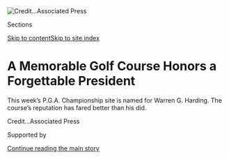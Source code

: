 <div id="app">

<div>

<div>

<div>

</div>

<div data-aria-hidden="false">

<div id="site-content" data-role="main">

<div>

<div class="css-1aor85t" style="opacity:0.000000001;z-index:-1;visibility:hidden">

<div class="css-1hqnpie">

<div class="css-epjblv">

<span class="css-17xtcya">[Golf](/section/sports/golf)</span><span class="css-x15j1o">|</span><span class="css-fwqvlz">A
Memorable Golf Course Honors a Forgettable
President</span>

</div>

<div class="css-k008qs">

<div class="css-1iwv8en">

<span class="css-18z7m18"></span>

<div>

</div>

</div>

<span class="css-1n6z4y">https://nyti.ms/30r5HNZ</span>

<div class="css-1705lsu">

<div class="css-4xjgmj">

<div class="css-4skfbu" data-role="toolbar" data-aria-label="Social Media Share buttons, Save button, and Comments Panel with current comment count" data-testid="share-tools">

  - 
  - 
  - 
  - 
    
    <div class="css-6n7j50">
    
    </div>

  - 

</div>

</div>

</div>

</div>

</div>

</div>

<div id="NYT_TOP_BANNER_REGION" class="css-11qgg8s">

</div>

<div id="fullBleedHeaderContent">

<div class="css-n4ws9g">

![<span class="css-cnj6d5 e1z0qqy90" itemprop="copyrightHolder"><span class="css-1ly73wi e1tej78p0">Credit...</span><span><span>Associated
Press</span></span></span>](https://static01.nyt.com/images/2020/08/05/sports/05golf-harding-1/merlin_175174263_f9fc6aeb-cdd4-439e-b116-6ef492df98d3-articleLarge.jpg?quality=75&auto=webp&disable=upscale)

</div>

<div class="css-3z92zw">

<div class="css-6cn7ki">

<div class="NYTAppHideMasthead css-1bcu9v6 e1suatyy0">

<div class="section css-1o1qe8k e1suatyy2">

<div class="css-cu5p7t er09x8g0">

<div class="css-6n7j50">

</div>

<span class="css-1dv1kvn">Sections</span>

[Skip to content](#site-content)[Skip to site index](#site-index)

</div>

<div class="css-10698na e1huz5gh0">

</div>

</div>

</div>

<div class="css-1sojcmr ehdk2mb0">

# A Memorable Golf Course Honors a Forgettable President

</div>

This week’s P.G.A. Championship site is named for Warren G. Harding. The
course’s reputation has fared better than his
did.

</div>

</div>

<div class="css-nwzfg5 e1gnum310">

<span class="css-1f9pvn2 golf"></span><span class="css-cnj6d5 e1z0qqy90" itemprop="copyrightHolder"><span class="css-1ly73wi e1tej78p0">Credit...</span><span><span>Associated
Press</span></span></span>

</div>

<div id="sponsor-wrapper" class="css-1hyfx7x">

<div id="sponsor-slug" class="css-19vbshk">

Supported by

</div>

[Continue reading the main
story](#after-sponsor)

<div id="sponsor" class="ad sponsor-wrapper" style="text-align:center;height:100%;display:block">

</div>

<div id="after-sponsor">

</div>

</div>

<div class="css-1wx1auc e1gnum311">

<div class="css-18e8msd">

<div class="css-vp77d3 epjyd6m0">

<div class="css-hus3qt ey68jwv0" data-aria-hidden="true">

[![John
Branch](https://static01.nyt.com/images/2019/03/01/multimedia/author-john-branch/author-john-branch-thumbLarge.png
"John Branch")](https://www.nytimes.com/by/john-branch)

</div>

<div class="css-1baulvz">

By [<span class="css-1baulvz last-byline" itemprop="name">John
Branch</span>](https://www.nytimes.com/by/john-branch)

</div>

</div>

  - Aug. 5, 2020, <span class="css-epvm6">3:00 a.m.
    ET</span>

  - 
    
    <div class="css-4xjgmj">
    
    <div class="css-d8bdto" data-role="toolbar" data-aria-label="Social Media Share buttons, Save button, and Comments Panel with current comment count" data-testid="share-tools">
    
      - 
      - 
      - 
      - 
        
        <div class="css-6n7j50">
        
        </div>
    
      - 
    
    </div>
    
    </div>

</div>

</div>

</div>

<div class="section meteredContent css-1r7ky0e" name="articleBody" itemprop="articleBody">

<div class="css-1fanzo5 StoryBodyCompanionColumn">

<div class="css-53u6y8">

SAN FRANCISCO — Had [President Warren G.
Harding](https://www.whitehouse.gov/about-the-white-house/presidents/warren-g-harding/)
not been bedridden in those midsummer days of 1923, he might have left
his eighth-floor suite at the Palace Hotel and headed to the
southwestern edge of the city, where a new golf course named Lake Merced
Golf Links was under construction.

Harding was a golfer, after all, and he had traveled thousands of miles
by train and ship on his summer-long “Voyage of Understanding.” It was
intended to be three months and 15,000 miles of publicity stops. He had
played golf only days before, in Vancouver, British Columbia.

But Harding never left the Palace Hotel alive again.

Whatever good will that he hoped to engender on his trip, whatever hopes
he had of winning re-election the next year, ended two and a half years
into his largely forgotten presidency.

“Most historians rank Harding as the worst of all American presidents,”
according to the [University of Virginia’s Miller
Center](https://millercenter.org/about), a nonpartisan think tank
devoted to presidential history.

</div>

</div>

<div class="css-1fanzo5 StoryBodyCompanionColumn">

<div class="css-53u6y8">

But Harding was at the right place at the right time to be linked,
improbably, to something as distant as a major professional golf
tournament in 2020.

The first major men’s golf championship of the coronavirus era has
arrived, belatedly, in the form of this week’s P.G.A. Championship — a
fan-free, made-for-television event scheduled to begin Thursday,
starring Tiger Woods, Rory McIlroy, the two-time defending champion
Brooks Koepka and the world No. 1 Justin Thomas, among about 150 others.

Yet the name that promises to be uttered most across the global airwaves
this week is Harding.

</div>

</div>

<div class="css-79elbk" data-testid="photoviewer-wrapper">

<div class="css-z3e15g" data-testid="photoviewer-wrapper-hidden">

</div>

<div class="css-1a48zt4 ehw59r15" data-testid="photoviewer-children">

![<span class="css-16f3y1r e13ogyst0" data-aria-hidden="true">City
officials initially planned to call the new course they were building
Lake Merced Golf
Links. </span><span class="css-cnj6d5 e1z0qqy90" itemprop="copyrightHolder"><span class="css-1ly73wi e1tej78p0">Credit...</span><span>Bo
Links</span></span>](https://static01.nyt.com/images/2020/08/05/sports/055golf-harding-6-02/055golf-harding-6-02-articleLarge.jpg?quality=75&auto=webp&disable=upscale)

</div>

</div>

<div class="css-1fanzo5 StoryBodyCompanionColumn">

<div class="css-53u6y8">

The golf course being constructed seven miles from the president’s
deathbed 97 years ago was soon christened Harding Park, during a bygone
era when naming things for presidents was done with little debate or
consideration.

Harding Park became one of golf’s great, enduring layouts, curiously
named for the most disrespected of American presidents.

</div>

</div>

<div class="css-1fanzo5 StoryBodyCompanionColumn">

<div class="css-53u6y8">

That this most somber of summers should be linked, even tenuously, to
Harding and the strangeness of 1923 feels about right.

Harding, a former Republican senator from Ohio, had little in the way of
a platform when he ran for the White House in 1920 other than a “return
to normalcy.” [He was
viewed](https://www.whitehouse.gov/about-the-white-house/presidents/warren-g-harding/)as
a tax-cutting, anti-immigrant nationalist who, in the wake of World War
I, did not want the United States to be part of the postwar League of
Nations. He was rumored to [have had
affairs](https://www.nytimes.com/2014/07/13/magazine/letters-warren-g-harding.html)
(and at least [one out-of-wedlock
child](https://www.nytimes.com/2015/08/13/us/dna-is-said-to-solve-a-mystery-of-warren-hardings-love-life.html))
and was soon surrounded by scandal throughout his administration.
(Curious? Start by Googling “Teapot Dome.”) He was not considered a deep
thinker and was prone to rambling. He liked to play
golf.

</div>

</div>

<div class="css-79elbk" data-testid="photoviewer-wrapper">

<div class="css-z3e15g" data-testid="photoviewer-wrapper-hidden">

</div>

<div class="css-1a48zt4 ehw59r15" data-testid="photoviewer-children">

<div class="css-1xdhyk6 erfvjey0">

<span class="css-1ly73wi e1tej78p0">Image</span>

<div class="css-zjzyr8">

<div data-testid="lazyimage-container" style="height:355.0888888888889px">

</div>

</div>

</div>

<span class="css-16f3y1r e13ogyst0" data-aria-hidden="true">President
Harding, left, was an avid golfer who played his final holes in
Vancouver shortly before his
death.</span><span class="css-cnj6d5 e1z0qqy90" itemprop="copyrightHolder"><span class="css-1ly73wi e1tej78p0">Credit...</span><span>Associated
Press</span></span>

</div>

</div>

<div class="css-1fanzo5 StoryBodyCompanionColumn">

<div class="css-53u6y8">

Still, he and his running mate, Calvin Coolidge, won 60.3 percent of the
popular vote. The Democratic candidate, James M. Cox (with Franklin D.
Roosevelt as the vice-presidential nominee), earned just 34.1 percent.

Harding’s administration coincided with a boom in American golf and
golf-course construction. The game’s popularity hit hard in San
Francisco, which had deemed its small, peninsula setting too valuable to
hold cemeteries ([it had been kicking out the dead for
years](https://www.nytimes.com/2016/02/06/sports/football/the-town-of-colma-where-san-franciscos-dead-live.html)),
but perfect for golf, especially amid the oceanside dunes near Lake
Merced.

Alister MacKenzie, the famed Scottish course architect, called it “the
finest golfing territory I have seen in America.”

</div>

</div>

<div class="css-1fanzo5 StoryBodyCompanionColumn">

<div class="css-53u6y8">

Several prestigious (and still private) courses were constructed near
one another within a few years, including the [San Francisco Golf
Club](https://www.linksmagazine.com/classic-course-san-francisco-golf-club/),
[California Golf Club of San Francisco](https://www.calclub.org/#course)
(which later moved a few miles south) and [Lake Merced Golf
Club](https://www.lmgc.org/Default.aspx?p=dynamicmodule&pageid=106&ssid=100120&vnf=1#:~:text=Founded%20in%201922%2C%20the%20club,met%20to%20begin%20organizational%20efforts.).

</div>

</div>

<div class="css-79elbk" data-testid="photoviewer-wrapper">

<div class="css-z3e15g" data-testid="photoviewer-wrapper-hidden">

</div>

<div class="css-1a48zt4 ehw59r15" data-testid="photoviewer-children">

<div class="css-1xdhyk6 erfvjey0">

<span class="css-1ly73wi e1tej78p0">Image</span>

<div class="css-zjzyr8">

<div data-testid="lazyimage-container" style="height:498.15555555555557px">

</div>

</div>

</div>

<span class="css-16f3y1r e13ogyst0" data-aria-hidden="true">Harding Park
in
1938.</span><span class="css-cnj6d5 e1z0qqy90" itemprop="copyrightHolder"><span class="css-1ly73wi e1tej78p0">Credit...</span><span>Bo
Links</span></span>

</div>

</div>

<div class="css-1fanzo5 StoryBodyCompanionColumn">

<div class="css-53u6y8">

[The Olympic Club](https://www.olyclub.com/golf-course-tours/), which
has held five United States Opens and is the scheduled site of the 2028
P.G.A. Championship and the 2032 Ryder Cup, opened two courses in 1924.

Across Lake Merced from the Olympic Club, on what might be the best
property of them all, a design by Willie Watson and Sam Whiting was
nearly two years from opening when President Harding’s train rolled into
San Francisco in the summer of 1923.

About six weeks after Harding’s death, San Francisco’s Harding Memorial
Committee decided that the best way to honor the president was with a
half-built golf course. Lake Merced Golf Links became Harding Park.

“Nothing could be more appropriate as a tribute to President Harding, as
he was a great lover of outdoor recreation,” Herbert Fleishhacker, a
prominent businessman and the head of the city’s parks, said at the
time.

The course built a better reputation. It quickly played host to national
amateur championships and became a home course for the [San Francisco
City
Championship](http://sfgolfchampionship.com/about-the-san-francisco-city-championship/),
whose winners included Ken Venturi, whose parents ran the Harding Park
pro shop for years. Harding became a regular stop on the P.G.A. Tour in
the 1960s. Winners included Venturi, Gary Player, Billy Casper, Gene
Littler and Chi-Chi Rodriguez.

But Harding Park’s prestige was frayed by municipal budgets and neglect.
The P.G.A. Tour left, and for most of the next 30 years, the course was
loved for its history more than its condition. During the 1998 U.S. Open
at the Olympic Club, Harding Park’s fairways served as parking lots.

</div>

</div>

<div class="css-1fanzo5 StoryBodyCompanionColumn">

<div class="css-53u6y8">

That embarrassing fate stirred a push to[rescue the course’s faded
glory](https://www.golfdigest.com/story/golf_harding_park_jaime_diaz),
led by Sandy Tatum, a San Francisco lawyer and former U.S.G.A.
president.

</div>

</div>

<div class="css-79elbk" data-testid="photoviewer-wrapper">

<div class="css-z3e15g" data-testid="photoviewer-wrapper-hidden">

</div>

<div class="css-1a48zt4 ehw59r15" data-testid="photoviewer-children">

<div class="css-1xdhyk6 erfvjey0">

<span class="css-1ly73wi e1tej78p0">Image</span>

<div class="css-zjzyr8">

<div data-testid="lazyimage-container" style="height:244.24444444444447px">

</div>

</div>

</div>

<span class="css-16f3y1r e13ogyst0" data-aria-hidden="true">Arnold
Palmer at the 1963 San Francisco International Open at Harding Park.
Within a decade, the course was falling into
disrepair.</span><span class="css-cnj6d5 e1z0qqy90" itemprop="copyrightHolder"><span class="css-1ly73wi e1tej78p0">Credit...</span><span>Associated
Press</span></span>

</div>

</div>

<div class="css-1fanzo5 StoryBodyCompanionColumn">

<div class="css-53u6y8">

Rehabilitated and reopened in 2003, and still a municipal course
(September tee times for city residents can be had for as little as
$64), Harding Park attracted big events again. That included the
W.G.C.-American Express Championship in 2005 (won by [Tiger Woods in a
playoff over John Daly](https://www.youtube.com/watch?v=j6YSXKHxLYo))
and the Presidents Cup in 2009 (won by the United States).

This week’s P.G.A. Championship is Harding Park’s first major. Among all
the famous names to be uttered worldwide during its four rounds will be
that of a long-ago president, probably without explanation or context.
Thankfully, the course is in much better shape than Harding was.

He had left Washington in June, in a 10-car train filled with cabinet
members, dignitaries, staff members, reporters and the first lady,
Florence Harding.

It was part campaign trip, part summer vacation. Harding’s speech in St.
Louis was one of the first presidential addresses to be broadcast live
on radio. The train then rolled through Kansas City, Denver and Salt
Lake City, among other cities, as it carried the president west.
Newspapers covered every mile of
it.

</div>

</div>

<div class="css-79elbk" data-testid="photoviewer-wrapper">

<div class="css-z3e15g" data-testid="photoviewer-wrapper-hidden">

</div>

<div class="css-1a48zt4 ehw59r15" data-testid="photoviewer-children">

<div class="css-1xdhyk6 erfvjey0">

<span class="css-1ly73wi e1tej78p0">Image</span>

<div class="css-zjzyr8">

<div data-testid="lazyimage-container" style="height:411.15555555555557px">

</div>

</div>

</div>

<span class="css-16f3y1r e13ogyst0" data-aria-hidden="true">Harding.
left, and his wife, Florence, had a whirlwhind tour of the West,
including a visit with the governor of the Alaska Territory, Scott C.
Bone.</span><span class="css-cnj6d5 e1z0qqy90" itemprop="copyrightHolder"><span class="css-1ly73wi e1tej78p0">Credit...</span><span>Library
of Congress/Corbis, via VCG, via Getty Images</span></span>

</div>

</div>

<div class="css-1fanzo5 StoryBodyCompanionColumn">

<div class="css-53u6y8">

Harding, 57, was a tireless tourist, a master of the photo opportunity.
He visited Yellowstone and Zion national parks, where hemorrhoids made
misery of a horseback ride. He visited a mine, drove a wheat binder,
attended a commemoration of the Oregon Trail and, eventually, boarded a
U.S. Navy transport ship in Seattle [to tour the Alaskan
territory](http://www.sitnews.us/Kiffer/PresidentialVisitor/081615_harding.html).

He gleefully watched as the ship’s gunners fired shells into the Taku
Glacier to create giant splashes from chunks of falling ice.

Then everything turned south.

Harding may have been sickened by bad crab in Sitka. He complained
privately of abdominal pain and may have caught pneumonia. His golf
outing in Vancouver was limited to a few holes. (His visit made a
lasting impact; there remains a [Harding memorial in the city’s Stanley
Park](https://www.vancouverhistory.ca/archives_harding.htm).)

Ominously, the Navy ship accidentally rammed an American destroyer in
Puget Sound fog. Harding mustered the energy to give a speech in
Seattle, but a weekend in Portland, Ore., was scrapped so the entourage
could hurry to San Francisco to get the president medical attention and
rest.

</div>

</div>

<div class="css-79elbk" data-testid="photoviewer-wrapper">

<div class="css-z3e15g" data-testid="photoviewer-wrapper-hidden">

</div>

<div class="css-1a48zt4 ehw59r15" data-testid="photoviewer-children">

<div class="css-1xdhyk6 erfvjey0">

<span class="css-1ly73wi e1tej78p0">Image</span>

<div class="css-zjzyr8">

<div data-testid="lazyimage-container" style="height:474.9555555555556px">

</div>

</div>

</div>

<span class="css-16f3y1r e13ogyst0" data-aria-hidden="true">Harding died
days after he arrived in San
Francisco.</span><span class="css-cnj6d5 e1z0qqy90" itemprop="copyrightHolder"><span class="css-1ly73wi e1tej78p0">Credit...</span><span>Underwood
Archives/Getty Images</span></span>

</div>

</div>

<div class="css-1fanzo5 StoryBodyCompanionColumn">

<div class="css-53u6y8">

Harding was taken to the [Palace
Hotel](https://www.marriott.com/hotels/travel/sfolc-palace-hotel-a-luxury-collection-hotel-san-francisco/)
and placed in the presidential suite.

“He was weak and ill but his condition had improved to an encouraging
degree,” The New York Times reported as Harding arrived on July 29.

The nation waited for news. Harding’s doctor, a homeopath named Charles
Sawyer, provided updates. For a couple of days, Harding was in “grave”
condition. Other physicians, including the Stanford president Ray Lyman
Wilbur, were called in.

</div>

</div>

<div class="css-1fanzo5 StoryBodyCompanionColumn">

<div class="css-53u6y8">

“President Harding seems to have passed the crisis,” The Times reported
atop its front page on Aug. 1. “His physicians will not say that he is
out of danger, but even through their cautious comment it is plainly
perceptible that they believe that there is little chance of a
recurrence of the dangerous symptoms which threatened the life of the
President last night.”

That made the Aug. 3 headline in the San Francisco Chronicle so
stunning.

“HARDING DEAD” it read in huge letters.

Florence Harding had been reading aloud to her husband an article from
The Saturday Evening Post about him entitled, “A Calm View of a Calm
Man.”

“Oh, that’s good,” the president supposedly said about one passage. “Go
on.”

Those were his last words, apparently.

“Suddenly and without warning, a shudder passed over the President’s
body,” the Chronicle reported. “He raised one arm, but not a word came
from his lips. The arm dropped back and the President lay
still.”

</div>

</div>

<div class="css-79elbk" data-testid="photoviewer-wrapper">

<div class="css-z3e15g" data-testid="photoviewer-wrapper-hidden">

</div>

<div class="css-1a48zt4 ehw59r15" data-testid="photoviewer-children">

<div class="css-1xdhyk6 erfvjey0">

<span class="css-1ly73wi e1tej78p0">Image</span>

<div class="css-zjzyr8">

<div data-testid="lazyimage-container" style="height:314.4888888888889px">

</div>

</div>

</div>

<span class="css-16f3y1r e13ogyst0" data-aria-hidden="true">The
President Harding Suite at the Palace Hotel. Harding died there in
1923.</span><span class="css-cnj6d5 e1z0qqy90" itemprop="copyrightHolder"><span class="css-1ly73wi e1tej78p0">Credit...</span><span>San
Francisco Historical Photograph Collection/San Francisco Public
Library</span></span>

</div>

</div>

<div class="css-1fanzo5 StoryBodyCompanionColumn">

<div class="css-53u6y8">

Florence Harding screamed. Officials rushed in, led by the Secretary of
Commerce Herbert Hoover. Vice President Coolidge, at home in Vermont,
was sworn in overnight.

</div>

</div>

<div class="css-1fanzo5 StoryBodyCompanionColumn">

<div class="css-53u6y8">

The cause of Harding’s death was initially ruled “apoplexy,” but rumors
spread — about poor care from his doctors, about his many other
ailments. Some [still believe that the first lady poisoned her
husband](https://www.mercurynews.com/2018/09/04/bay-area-history-on-95th-anniversary-of-president-warren-g-hardings-death-san-francisco-man-renews-story-of-poisoning/),
maybe as revenge for his infidelities. She refused to allow an autopsy.

Most historians today think he had a heart attack. Harding’s body was
taken from the Palace Hotel, placed aboard a train back to Washington,
D.C., and [interred in his hometown, Marion,
Ohio](https://www.ohiohistory.org/visit/museum-and-site-locator/warren-g-harding-home-memorial).

There are not a lot of things named for Harding these days — schools,
mostly, and [Harding
Township](https://www.nytimes.com/2019/03/27/realestate/harding-township-nj-a-historic-place-that-feels-like-the-country.html),
N.J., among them — though there is a [Harding Golf Course in Los
Angeles](https://www.golf.lacity.org/course_harding/) that opened in
1923. (It is next to Wilson Golf Course, opened in 1927, and named for
Harding’s presidential predecessor, who died about six months after
Harding.)

In San Francisco, the biggest recognition of Harding’s place in city
history is at a now-famous golf course that he never played or visited.
But it does help keep his name alive, rarely more than this week.

</div>

</div>

<div>

</div>

</div>

<div>

</div>

<div>

</div>

<div>

</div>

<div>

<div id="bottom-wrapper" class="css-1ede5it">

<div id="bottom-slug" class="css-l9onyx">

Advertisement

</div>

[Continue reading the main
story](#after-bottom)

<div id="bottom" class="ad bottom-wrapper" style="text-align:center;height:100%;display:block;min-height:90px">

</div>

<div id="after-bottom">

</div>

</div>

</div>

</div>

</div>

## Site Index

<div>

</div>

## Site Information Navigation

  - [© <span>2020</span> <span>The New York Times
    Company</span>](https://help.nytimes.com/hc/en-us/articles/115014792127-Copyright-notice)

<!-- end list -->

  - [NYTCo](https://www.nytco.com/)
  - [Contact
    Us](https://help.nytimes.com/hc/en-us/articles/115015385887-Contact-Us)
  - [Work with us](https://www.nytco.com/careers/)
  - [Advertise](https://nytmediakit.com/)
  - [T Brand Studio](http://www.tbrandstudio.com/)
  - [Your Ad
    Choices](https://www.nytimes.com/privacy/cookie-policy#how-do-i-manage-trackers)
  - [Privacy](https://www.nytimes.com/privacy)
  - [Terms of
    Service](https://help.nytimes.com/hc/en-us/articles/115014893428-Terms-of-service)
  - [Terms of
    Sale](https://help.nytimes.com/hc/en-us/articles/115014893968-Terms-of-sale)
  - [Site
    Map](https://spiderbites.nytimes.com)
  - [Help](https://help.nytimes.com/hc/en-us)
  - [Subscriptions](https://www.nytimes.com/subscription?campaignId=37WXW)

</div>

</div>

</div>

</div>
